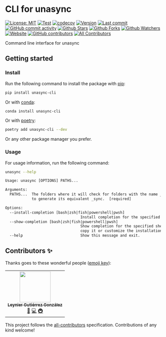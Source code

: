 # CLI for unasync

[![License: MIT](https://img.shields.io/badge/License-MIT-green.svg)](https://opensource.org/licenses/MIT)
[![Test](https://github.com/leynier/unasync-cli/workflows/CI/badge.svg)](https://github.com/leynier/unasync-cli/actions?query=workflow%3ACI)
[![codecov](https://codecov.io/gh/leynier/unasync-cli/branch/main/graph/badge.svg?token=Z1MEEL3EAB)](https://codecov.io/gh/leynier/unasync-cli)
[![Version](https://img.shields.io/pypi/v/unasync-cli?color=%2334D058&label=Version)](https://pypi.org/project/unasync-cli)
[![Last commit](https://img.shields.io/github/last-commit/leynier/unasync-cli.svg?style=flat)](https://github.com/leynier/unasync-cli/commits)
[![GitHub commit activity](https://img.shields.io/github/commit-activity/m/leynier/unasync-cli)](https://github.com/leynier/unasync-cli/commits)
[![Github Stars](https://img.shields.io/github/stars/leynier/unasync-cli?style=flat&logo=github)](https://github.com/leynier/unasync-cli/stargazers)
[![Github Forks](https://img.shields.io/github/forks/leynier/unasync-cli?style=flat&logo=github)](https://github.com/leynier/unasync-cli/network/members)
[![Github Watchers](https://img.shields.io/github/watchers/leynier/unasync-cli?style=flat&logo=github)](https://github.com/leynier/unasync-cli)
[![Website](https://img.shields.io/website?up_message=online&url=https%3A%2F%2Fleynier.github.io/unasync-cli)](https://leynier.github.io/unasync-cli)
[![GitHub contributors](https://img.shields.io/github/contributors/leynier/unasync-cli?label=code%20contributors)](https://github.com/leynier/unasync-cli/graphs/contributors) <!-- ALL-CONTRIBUTORS-BADGE:START - Do not remove or modify this section -->
[![All Contributors](https://img.shields.io/badge/all_contributors-1-orange.svg?style=flat-square)](#contributors-)
<!-- ALL-CONTRIBUTORS-BADGE:END -->

Command line interface for unasync

## Getting started

### Install

Run the following command to install the package with [pip](https://pip.pypa.io):

```bash
pip install unasync-cli
```

Or with [conda](https://conda.io):

```bash
conda install unasync-cli
```

Or with [poetry](https://python-poetry.org):

```bash
poetry add unasync-cli --dev
```

Or any other package manager you prefer.

### Usage

For usage information, run the following command:

```bash
unasync --help
```

```txt
Usage: unasync [OPTIONS] PATHS...

Arguments:
  PATHS...  The folders where it will check for folders with the name _async
            to generate its equivalent _sync.  [required]

Options:
  --install-completion [bash|zsh|fish|powershell|pwsh]
                                  Install completion for the specified shell.
  --show-completion [bash|zsh|fish|powershell|pwsh]
                                  Show completion for the specified shell, to
                                  copy it or customize the installation.
  --help                          Show this message and exit.
```

## Contributors ✨

Thanks goes to these wonderful people ([emoji key](https://allcontributors.org/docs/en/emoji-key)):

<!-- ALL-CONTRIBUTORS-LIST:START - Do not remove or modify this section -->
<!-- prettier-ignore-start -->
<!-- markdownlint-disable -->
<table>
  <tr>
    <td align="center"><a href="http://leynier.github.io"><img src="https://avatars.githubusercontent.com/u/36774373?v=4?s=100" width="100px;" alt=""/><br /><sub><b>Leynier Gutiérrez González</b></sub></a><br /><a href="#maintenance-leynier" title="Maintenance">🚧</a> <a href="https://github.com/leynier/unasync-cli/commits?author=leynier" title="Code">💻</a> <a href="#infra-leynier" title="Infrastructure (Hosting, Build-Tools, etc)">🚇</a></td>
  </tr>
</table>

<!-- markdownlint-restore -->
<!-- prettier-ignore-end -->

<!-- ALL-CONTRIBUTORS-LIST:END -->

This project follows the [all-contributors](https://github.com/all-contributors/all-contributors) specification. Contributions of any kind welcome!
